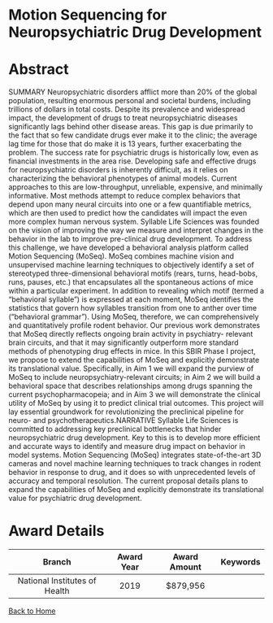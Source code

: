 
Motion Sequencing for Neuropsychiatric Drug Development
=======================================================

# Abstract


SUMMARY
Neuropsychiatric disorders afflict more than 20% of the global population, resulting enormous personal and
societal burdens, including trillions of dollars in total costs. Despite its prevalence and widespread impact, the
development of drugs to treat neuropsychiatric diseases significantly lags behind other disease areas. This gap
is due primarily to the fact that so few candidate drugs ever make it to the clinic; the average lag time for those
that do make it is 13 years, further exacerbating the problem. The success rate for psychiatric drugs is historically
low, even as financial investments in the area rise. Developing safe and effective drugs for neuropsychiatric
disorders is inherently difficult, as it relies on characterizing the behavioral phenotypes of animal models. Current
approaches to this are low-throughput, unreliable, expensive, and minimally informative. Most methods attempt
to reduce complex behaviors that depend upon many neural circuits into one or a few quantifiable metrics, which
are then used to predict how the candidates will impact the even more complex human nervous system. Syllable
Life Sciences was founded on the vision of improving the way we measure and interpret changes in the behavior
in the lab to improve pre-clinical drug development. To address this challenge, we have developed a behavioral
analysis platform called Motion Sequencing (MoSeq). MoSeq combines machine vision and unsupervised
machine learning techniques to objectively identify a set of stereotyped three-dimensional behavioral motifs
(rears, turns, head-bobs, runs, pauses, etc.) that encapsulates all the spontaneous actions of mice within a
particular experiment. In addition to revealing which motif (termed a “behavioral syllable”) is expressed at each
moment, MoSeq identifies the statistics that govern how syllables transition from one to anther over time
(“behavioral grammar”). Using MoSeq, therefore, we can comprehensively and quantitatively profile rodent
behavior. Our previous work demonstrates that MoSeq directly reflects ongoing brain activity in psychiatry-
relevant brain circuits, and that it may significantly outperform more standard methods of phenotyping drug
effects in mice. In this SBIR Phase I project, we propose to extend the capabilities of MoSeq and explicitly
demonstrate its translational value. Specifically, in Aim 1 we will expand the purview of MoSeq to include
neuropsychiatry-relevant circuits; in Aim 2 we will build a behavioral space that describes relationships among
drugs spanning the current psychopharmacopeia; and in Aim 3 we will demonstrate the clinical utility of MoSeq
by using it to predict clinical trial outcomes. This project will lay essential groundwork for revolutionizing the
preclinical pipeline for neuro- and psychotherapeutics.NARRATIVE
Syllable Life Sciences is committed to addressing key preclinical bottlenecks that hinder neuropsychiatric drug
development. Key to this is to develop more efficient and accurate ways to identify and measure drug impact on
behavior in model systems. Motion Sequencing (MoSeq) integrates state-of-the-art 3D cameras and novel
machine learning techniques to track changes in rodent behavior in response to drug, and it does so with
unprecedented levels of accuracy and temporal resolution. The current proposal details plans to expand the
capabilities of MoSeq and explicitly demonstrate its translational value for psychiatric drug development.  

# Award Details

|Branch|Award Year|Award Amount|Keywords|
| :---: | :---: | :---: | :---: |
|National Institutes of Health|2019|$879,956||
  
  


[Back to Home](https://github.com/chrischow/dod_sbir_awards/Reports/JH/#2470)